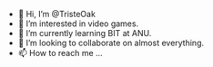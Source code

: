 - 👋 Hi, I’m @TristeOak
- 👀 I’m interested in video games.
- 🌱 I’m currently learning BIT at ANU.
- 💞️ I’m looking to collaborate on almost everything.
- 📫 How to reach me ...

<!---
TristeOak/TristeOak is a ✨ special ✨ repository because its `README.md` (this file) appears on your GitHub profile.
You can click the Preview link to take a look at your changes.
--->

